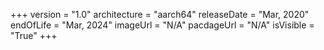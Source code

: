 +++
version = "1.0"
architecture = "aarch64"
releaseDate = "Mar, 2020"
endOfLife = "Mar, 2024"
imageUrl = "N/A"
pacdageUrl = "N/A"
isVisible = "True"
+++
